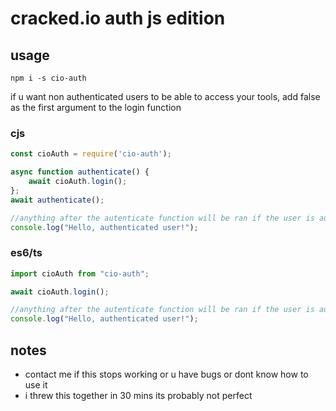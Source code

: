 # cracked.io auth js edition

## usage
`npm i -s cio-auth`  

if u want non authenticated users to be able to access your tools, add false as the first argument to the login function
### cjs
```js
const cioAuth = require('cio-auth');

async function authenticate() {
    await cioAuth.login();
};
await authenticate();

//anything after the autenticate function will be ran if the user is authenticated
console.log("Hello, authenticated user!");
```

### es6/ts
```js
import cioAuth from "cio-auth";

await cioAuth.login();

//anything after the autenticate function will be ran if the user is authenticated
console.log("Hello, authenticated user!");
```

## notes
- contact me if this stops working or u have bugs or dont know how to use it
- i threw this together in 30 mins its probably not perfect